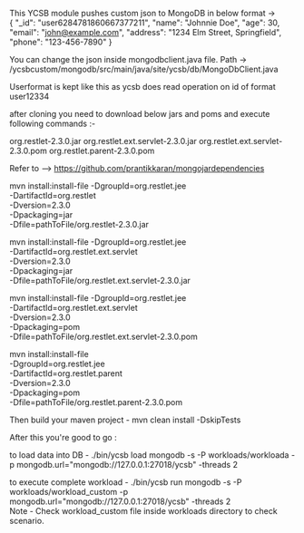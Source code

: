 This YCSB module pushes custom json to MongoDB in below format ->                                                                                                                   
    {
  "_id": "user6284781860667377211",
  "name": "Johnnie Doe",
  "age": 30,
  "email": "john@example.com",
  "address": "1234 Elm Street, Springfield",
  "phone": "123-456-7890"
}

You can change the json inside mongodbclient.java file. 
Path -> /ycsbcustom/mongodb/src/main/java/site/ycsb/db/MongoDbClient.java

Userformat is kept like this as ycsb does read operation on id of format user12334

after cloning you need to download below jars and poms and execute following commands :-

org.restlet-2.3.0.jar
org.restlet.ext.servlet-2.3.0.jar
org.restlet.ext.servlet-2.3.0.pom
org.restlet.parent-2.3.0.pom

Refer to --> https://github.com/prantikkaran/mongojardependencies

mvn install:install-file -DgroupId=org.restlet.jee \
    -DartifactId=org.restlet \
    -Dversion=2.3.0 \
    -Dpackaging=jar \
    -Dfile=pathToFile/org.restlet-2.3.0.jar


mvn install:install-file -DgroupId=org.restlet.jee \
    -DartifactId=org.restlet.ext.servlet \
    -Dversion=2.3.0 \
    -Dpackaging=jar \
    -Dfile=pathToFile/org.restlet.ext.servlet-2.3.0.jar


mvn install:install-file -DgroupId=org.restlet.jee \
    -DartifactId=org.restlet.ext.servlet \
    -Dversion=2.3.0 \
    -Dpackaging=pom \
    -Dfile=pathToFile/org.restlet.ext.servlet-2.3.0.pom

mvn install:install-file \
  -DgroupId=org.restlet.jee \
  -DartifactId=org.restlet.parent \
  -Dversion=2.3.0 \
  -Dpackaging=pom \
  -Dfile=pathToFile/org.restlet.parent-2.3.0.pom

Then build your maven project - 
mvn clean install -DskipTests

After this you're good to go : 

to load data into DB - 
./bin/ycsb load mongodb -s -P workloads/workloada -p mongodb.url="mongodb://127.0.0.1:27018/ycsb" -threads 2

to execute complete workload - 
./bin/ycsb run mongodb -s -P workloads/workload_custom -p mongodb.url="mongodb://127.0.0.1:27018/ycsb" -threads 2  
Note - Check workload_custom file inside workloads directory to check scenario. 

